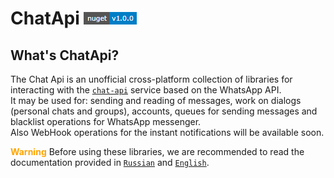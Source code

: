 # ChatApi [![NuGet version (ChatApi.Core)](Images/NuGetVersions/ChatApi.Core_NuGetVersion.png)](https://www.nuget.org/packages/ChatApi.Core/)

## What's ChatApi?

The Chat Api is an unofficial cross-platform collection of libraries for interacting with the [`сhat-api`](https://chat-api.com) service based on the WhatsApp API. <br/>
It may be used for: sending and reading of messages, work on dialogs (personal chats and groups), accounts, queues for sending messages and blacklist operations for WhatsApp messenger. <br/> 
Also WebHook operations for the instant notifications will be available soon.

**<span style="color:orange">Warning</span>** Before using these libraries, we are recommended to read the documentation provided in [`Russian`](Documentation/ru-RU/README.md) and [`English`](Documentation/en-EN/README.md).

     

